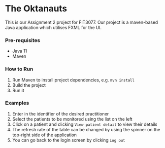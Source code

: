 # The Oktanauts
This is our Assignment 2 project for FIT3077. Our project is a maven-based Java application which utilises FXML for the UI.

### Pre-requisites
* Java 11
* Maven

### How to Run
1. Run Maven to install project dependencies, e.g. `mvn install`
2. Build the project
3. Run it

### Examples
1. Enter in the identifier of the desired practitioner
2. Select the patients to be monitored using the list on the left
3. Click on a patient and clicking `View patient detail` to view their details
4. The refresh rate of the table can be changed by using the spinner on the top-right side of the application
5. You can go back to the login screen by clicking `Log out`